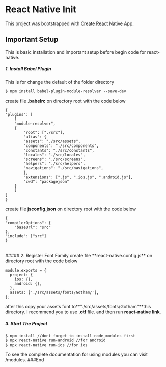# React Native Init
This project was bootstrapped with [Create React Native App](https://github.com/facebook/react-native).

## Important Setup
This is basic installation and important setup before begin code for react-native.
<br>
##### 1. Install Babel Plugin
This is for change the default of the folder directory

    $ npm install babel-plugin-module-resolver --save-dev


create file **.babelrc** on directory root with the code below

    {
    "plugins": [
        [
        "module-resolver",
        {
            "root": ["./src"],
            "alias": {
            "assets": "./src/assets",
            "components": "./src/components",
            "constants": "./src/constants",
            "locales": "./src/locales",
            "screens": "./src/screens",
            "helpers": "./src/helpers",
            "navigations": "./src/navigations",
            },
            "extensions": [".js", ".ios.js", ".android.js"],
            "cwd": "packagejson"
        }
        ]
    ]
	}

create file **jsconfig.json** on directory root with the code below

    {
    "compilerOptions": {
        "baseUrl": "src"
    },
    "include": ["src"]
	}

<br>
##### 2. Register Font Family
create file **react-native.config.js** on directory root with the code below

    module.exports = {
	  project: {
		ios: {},
		android: {},
	  },
	  assets: ['./src/assets/fonts/Gotham/'],
	};

after this copy your assets font to**"./src/assets/fonts/Gotham"**this directory. I recommend you to use **.otf** file. and then run **react-native link**.
<br>
##### 3. Start The Project

	$ npm install //dont forget to install node_modules first
    $ npx react-native run-android //for android
	$ npx react-native run-ios //for ios


To see the complete documentation for using modules you can visit /modules.
###End
